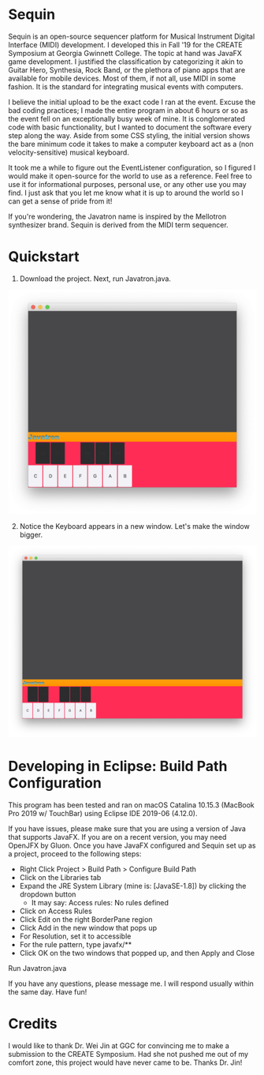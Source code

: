 # Sequin

Sequin is an open-source sequencer platform for Musical Instrument Digital Interface (MIDI) development.  I developed this in Fall '19 for the CREATE Symposium at Georgia Gwinnett College.  The topic at hand was JavaFX game development.  I justified the classification by categorizing it akin to Guitar Hero, Synthesia, Rock Band, or the plethora of piano apps that are available for mobile devices.  Most of them, if not all, use MIDI in some fashion.  It is the standard for integrating musical events with computers.

I believe the initial upload to be the exact code I ran at the event.  Excuse the bad coding practices; I made the entire program in about 6 hours or so as the event fell on an exceptionally busy week of mine.  It is conglomerated code with basic functionality, but I wanted to document the software every step along the way.  Aside from some CSS styling, the initial version shows the bare minimum code it takes to make a computer keyboard act as a (non velocity-sensitive) musical keyboard.

It took me a while to figure out the EventListener configuration, so I figured I would make it open-source for the world to use as a reference.  Feel free to use it for informational purposes, personal use, or any other use you may find.  I just ask that you let me know what it is up to around the world so I can get a sense of pride from it!

If you're wondering, the Javatron name is inspired by the Mellotron synthesizer brand.  Sequin is derived from the MIDI term sequencer.

# Quickstart

1. Download the project. Next, run Javatron.java.

![A wild Javatron appears!](docs/img0.png)

2. Notice the Keyboard appears in a new window. Let's make the window bigger.

![When resizing the window, the keyboard remains the same size.](docs/img1.png)

# Developing in Eclipse: Build Path Configuration

This program has been tested and ran on macOS Catalina 10.15.3 (MacBook Pro 2019 w/ TouchBar) using Eclipse IDE 2019-06 (4.12.0).

If you have issues, please make sure that you are using a version of Java that supports JavaFX.  If you are on a recent version, you may need OpenJFX by Gluon.  Once you have JavaFX configured and Sequin set up as a project, proceed to the following steps:

- Right Click Project > Build Path > Configure Build Path
- Click on the Libraries tab
- Expand the JRE System Library (mine is: [JavaSE-1.8]) by clicking the dropdown button
  - It may say: Access rules: No rules defined
- Click on Access Rules
- Click Edit on the right BorderPane region
- Click Add in the new window that pops up
- For Resolution, set it to accessible
- For the rule pattern, type javafx/**
- Click OK on the two windows that popped up, and then Apply and Close

Run Javatron.java

If you have any questions, please message me.  I will respond usually within the same day.  Have fun!

# Credits

I would like to thank Dr. Wei Jin at GGC for convincing me to make a submission to the CREATE Symposium.  Had she not pushed me out of my comfort zone, this project would have never came to be.  Thanks Dr. Jin!
